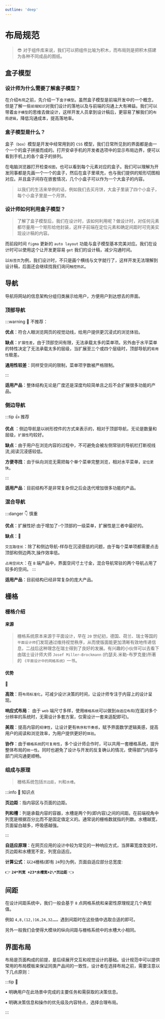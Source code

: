 ```yaml
---
outline: 'deep'
---
```


# 布局规范

> 😎 对于组件库来说，我们可以把组件比喻为积木，而布局则是把积木搭建为各种不同成品的图纸。

## 盒子模型

### 设计师为什么需要了解盒子模型？

在介绍`布局`之前，先介绍一下`盒子模型`。虽然盒子模型是前端开发中的一个概念，但是了解一些`前端知识`对我们设计的落地以及与前端的沟通上大有裨益。我们可以带着`盒子模型`的思维去做设计，这样开发人员拿到设计稿后，更容易了解我们的`布局逻辑`，降低沟通成本，提高落地率。

### 盒子模型是什么？

盒子`（box）`模型是开发中经常用到的 `CSS` 模型，我们日常所见到的界面都是由一个一个的盒子拼接而成的。打开安卓手机的开发者选项中的显示布局边界，便可以看到手机上的各个盒子的排列。

在电脑浏览器打开检查`视图`，也可以看到每个元素对应的盒子。我们可以理解为开发同事都是先画一个一个的盒子，然后在盒子里填充，也与我们提供的矩形切图相对应。并且盒子间存在嵌套情况，几个小盒子可以作为一个大盒子的内容。

> 以我们的生活来举例的话，例如我们去买月饼，大盒子里装了四个小盒子，每个小盒子里是一个月饼。

<DocImage src="ui/16.png"/>

<DocImage src="ui/17.png"/>

### 设计师如何利用盒子模型？

> 了解了盒子模型后，我们在设计时，该如何利用呢？做设计时，对任何元素都尽量用一个矩形给他封装，这样子前端在定位元素和确定间距时可完美实现设计稿的内容。

而前段时间 `figma` 更新的 `auto layout` 功能与盒子模型基本完美对应。我们在设计时可以使用这个让开发更容易 `get` 我们的设计稿，减少沟通时间。

以`标签页`为例，我们设计时，不只是画个横线与文字就行了，这样开发无法理解到设计稿，后面还会继续找我们询问`触控热区`。

<DocImage src="ui/18.png"/>

## 导航

导航将网站的信息架构分组归类展示给用户，方便用户到达想去的界面。

<DocImage src="ui/19.png"/>

### 顶部导航

:::warning 🤚 不推荐：

**优点**：符合人眼浏览网页的视觉动线，给用户提供更沉浸式的浏览体验。

**缺点**：`扩展性差`，由于顶部空间有限，无法承载太多的菜单项。另外由于水平菜单的特性决定了无法承载太多的层级，当扩展至三个或四个层级时，顶部导航的`易用性`极差。

**通用性较差**：同样受空间的限制，菜单项字数被严格限制。

:::

**适用产品**：整体结构无论是广度还是深度均较简单且之后不会扩展很多功能的产品。

### 侧边导航

:::tip 👍 推荐

**优点** ：侧边导航是以树形控件的方式来表示的，相对于顶部导航，无论是数量和层级，`扩展性`均较好。

**缺点**：由于用户在浏览内容的过程中，不可避免会被左侧常驻的导航栏打断视线流,阅读沉浸感较低。

**方便寻找**：由于纵向浏览无需把每个单个菜单完整浏览，相对水平菜单，`定位更快`。

:::

**适用产品**：目前结构不是非常复杂但之后会迭代增加很多功能的产品。

### 混合导航

:::danger 👇 慎重

**优点**：扩展性好:由于增加了-个顶部的一级菜单，扩展性是三者中最好的。

**缺点**：:bell:

`交互路径长`：除了和侧边导航-样存在沉浸感低的问题，由于每个菜单项都需要点击顶部和侧边两次,操作效率低。

`占用空间大`：在 `B` 端产品中，界面空间寸土寸金，混合导航常驻的两个导航占用了较多的空间。
:::

**适用产品**：目前结构已经非常复杂的庞大产品。

## 栅格

### 栅格介绍

#### 来源

> 栅格系统原本来源于平面设计，早在 `20` 世纪初，德国、荷兰、瑞士等国的`平面设计师`们发现通过维持视觉秩序，从而使版面能更加清晰有效地传递信息，二战后这种理念在瑞士得到了良好的发展。有兴趣的小伙伴可以去看下由瑞士设计师大师 `Josef Miller—Brockmann` (约瑟夫.米勒-布罗克曼)所著的 `《平面设计中的网格系统》`一书。

#### 优势

<DocImage src="ui/20.png"/>

<ElCard>

:eyes:

**高效**：将`布局标准化`，可减少设计决策的时间，让设计师专注于内容上的设计呈现。

**响应式布局**： 由于 `web` 端尺寸多样，使用`栅格系统`可以做到`自适应布局`(在面对多个分辨率的系统时，无需设计多套方案，仅需设计一套来适配即可)。

**美观**：提高内容的`规律性`，让设计更有`秩序和节奏感`，赋予界面数学逻辑美感，提高用户的阅读和浏览效率，为用户提供更好的`体验`。

**协作**：由于`栅格系统`的`可复用性`，多个设计师合作时，可以共用一套栅格系统，提升整体布局的`统一性`。同时也避免了设计与开发的反复确认的情况，使得部门内部与部门间沟通更顺畅。

</ElCard>

### 组成与原理

<DocImage src="ui/21.png"/>

> 栅格系统包括`页边距`，`列`和`水槽`。

:::info :eyes: 知识点

**页边距**：指内容区与页面的边距。

**列和槽**：列是承载内容的容器，水槽是两个列(即内容)之间的间距。在前端视角中列宽是根据百分比而不是固定值定义的。通常说的栅格数就指的列数。水槽越宽，页面留白越多，呼吸感越强。

:::

**自适应原理**：在网页应用的设计中较为常见的一种响应方式，当屏幕宽度改变时，页边距和水槽宽不变，列宽自适应。

**计算公式**：以`24`栅格(即有 `24`列)为例，页面自适应部分总宽度:

👉 **`24*列宽 +23*水槽宽+2\*页边距`** 👈

## 间距

在设计间距系统中，我们一般会基于 `8` 点网格系统和亲密性原理规定几个典型值。

例如 `4,8,(12,)16,24,32……。`遇到间距时在这些值中选取合适的即可。

另外一般我们会使得大模块的纵向间距与栅格系统中的水槽大小相同。

<DocImage src="ui/22.png"/>

## 界面布局

<ElCard>

布局是页面构成的前提，是后续展开交互和视觉设计的基础。设计规范中可以提供常用的布局模板来保证同类产品间的一致性，设计者在选择布局之前，需要注意以下几点原则：

:::tip :eyes:

• 明确用户在此场景中完成的主要任务和需获取的决策信息。

• 明确决策信息和操作的优先级及内容特点，选择合理布局。

<DocImage src="ui/86.png"/>
:::

</ElCard>
